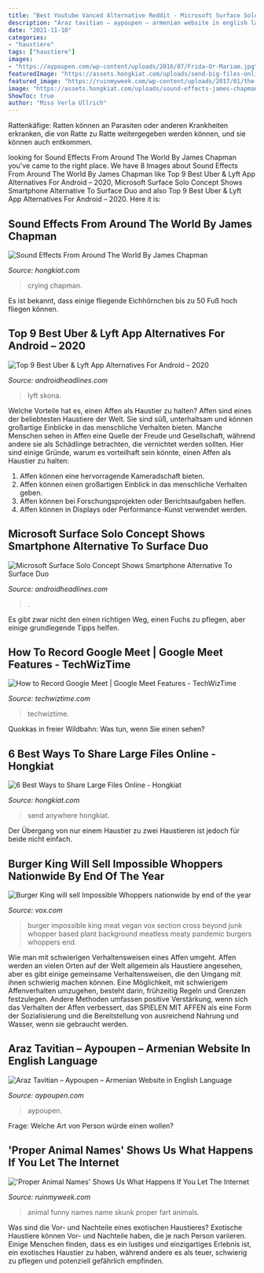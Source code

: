 ```yaml
---
title: "Best Youtube Vanced Alternative Reddit - Microsoft Surface Solo Concept Shows Smartphone Alternative To Surface Duo"
description: "Araz tavitian – aypoupen – armenian website in english language"
date: "2021-11-10"
categories:
- "haustiere"
tags: ["haustiere"]
images:
- "https://aypoupen.com/wp-content/uploads/2016/07/Frida-Or-Mariam.jpg"
featuredImage: "https://assets.hongkiat.com/uploads/send-big-files-online/04-send-anywhere.jpg"
featured_image: "https://ruinmyweek.com/wp-content/uploads/2017/01/the-best-funny-pictures-of-proper-animal-names-fart-squirrel-skunk-hp.png"
image: "https://assets.hongkiat.com/uploads/sound-effects-james-chapman/crying.jpg"
ShowToc: true
author: "Miss Verla Ullrich"
---
```



Rattenkäfige: Ratten können an Parasiten oder anderen Krankheiten erkranken, die von Ratte zu Ratte weitergegeben werden können, und sie können auch entkommen.

	

		
looking for Sound Effects From Around The World By James Chapman you've came to the right place. We have 8 Images about Sound Effects From Around The World By James Chapman like Top 9 Best Uber &amp; Lyft App Alternatives For Android – 2020, Microsoft Surface Solo Concept Shows Smartphone Alternative To Surface Duo and also Top 9 Best Uber &amp; Lyft App Alternatives For Android – 2020. Here it is:
		
    
## Sound Effects From Around The World By James Chapman

<img loading=lazy src="https://assets.hongkiat.com/uploads/sound-effects-james-chapman/crying.jpg" onerror="this.onerror=null;this.src='https://tse3.mm.bing.net/th?id=OIP.VPAXVYwhVkP2HcLgzqNKmwHaJc&amp;pid=15.1';" alt="Sound Effects From Around The World By James Chapman">

_Source: hongkiat.com_

>crying chapman. 

	

Es ist bekannt, dass einige fliegende Eichhörnchen bis zu 50 Fuß hoch fliegen können.

    
## Top 9 Best Uber &amp; Lyft App Alternatives For Android – 2020

<img loading=lazy src="https://www.androidheadlines.com/wp-content/uploads/2020/08/Bolt-app-image-grid.jpg" onerror="this.onerror=null;this.src='https://tse3.mm.bing.net/th?id=OIP.yK1EJdIdNBcCXdfMDBzloQHaEK&amp;pid=15.1';" alt="Top 9 Best Uber &amp; Lyft App Alternatives For Android – 2020">

_Source: androidheadlines.com_

>lyft skona. 

	

Welche Vorteile hat es, einen Affen als Haustier zu halten?
Affen sind eines der beliebtesten Haustiere der Welt. Sie sind süß, unterhaltsam und können großartige Einblicke in das menschliche Verhalten bieten. Manche Menschen sehen in Affen eine Quelle der Freude und Gesellschaft, während andere sie als Schädlinge betrachten, die vernichtet werden sollten. Hier sind einige Gründe, warum es vorteilhaft sein könnte, einen Affen als Haustier zu halten:
1) Affen können eine hervorragende Kameradschaft bieten.
2) Affen können einen großartigen Einblick in das menschliche Verhalten geben.
3) Affen können bei Forschungsprojekten oder Berichtsaufgaben helfen.
4) Affen können in Displays oder Performance-Kunst verwendet werden.

    
## Microsoft Surface Solo Concept Shows Smartphone Alternative To Surface Duo

<img loading=lazy src="https://www.androidheadlines.com/wp-content/uploads/2020/09/Microsoft-Surface-Solo-concept-1-1420x832.jpeg" onerror="this.onerror=null;this.src='https://tse2.mm.bing.net/th?id=OIP.vbUvIkMiUCMatIx2x6PyiQHaEV&amp;pid=15.1';" alt="Microsoft Surface Solo Concept Shows Smartphone Alternative To Surface Duo">

_Source: androidheadlines.com_

>. 

	

Es gibt zwar nicht den einen richtigen Weg, einen Fuchs zu pflegen, aber einige grundlegende Tipps helfen.

    
## How To Record Google Meet | Google Meet Features - TechWizTime

<img loading=lazy src="https://techwiztime.com/wp-content/uploads/2021/04/How-to-Record-Google-Meet-Google-Meet-Features.jpg" onerror="this.onerror=null;this.src='https://tse2.mm.bing.net/th?id=OIP.2ctGnaYqWMYhuzW9NT0HCQHaEK&amp;pid=15.1';" alt="How to Record Google Meet | Google Meet Features - TechWizTime">

_Source: techwiztime.com_

>techwiztime. 

	

Quokkas in freier Wildbahn: Was tun, wenn Sie einen sehen?

    
## 6 Best Ways To Share Large Files Online - Hongkiat

<img loading=lazy src="https://assets.hongkiat.com/uploads/send-big-files-online/04-send-anywhere.jpg" onerror="this.onerror=null;this.src='https://tse1.mm.bing.net/th?id=OIP.SzXxEYM1NTwBivjKwBYjAwEsCN&amp;pid=15.1';" alt="6 Best Ways to Share Large Files Online - Hongkiat">

_Source: hongkiat.com_

>send anywhere hongkiat. 

	

Der Übergang von nur einem Haustier zu zwei Haustieren ist jedoch für beide nicht einfach.

    
## Burger King Will Sell Impossible Whoppers Nationwide By End Of The Year

<img loading=lazy src="https://cdn.vox-cdn.com/thumbor/OQE_p9cSP04HlZHaFsaOHFdi4R8=/0x0:1920x1080/1200x800/filters:focal(807x387:1113x693)/cdn.vox-cdn.com/uploads/chorus_image/image/63692673/2_burg.0.jpg" onerror="this.onerror=null;this.src='https://tse1.mm.bing.net/th?id=OIP.GOXfCLiA2CuXsw-PTsyUVwHaE8&amp;pid=15.1';" alt="Burger King will sell Impossible Whoppers nationwide by end of the year">

_Source: vox.com_

>burger impossible king meat vegan vox section cross beyond junk whopper based plant background meatless meaty pandemic burgers whoppers end. 

	

Wie man mit schwierigen Verhaltensweisen eines Affen umgeht.
Affen werden an vielen Orten auf der Welt allgemein als Haustiere angesehen, aber es gibt einige gemeinsame Verhaltensweisen, die den Umgang mit ihnen schwierig machen können. Eine Möglichkeit, mit schwierigem Affenverhalten umzugehen, besteht darin, frühzeitig Regeln und Grenzen festzulegen. Andere Methoden umfassen positive Verstärkung, wenn sich das Verhalten der Affen verbessert, das SPIELEN MIT AFFEN als eine Form der Sozialisierung und die Bereitstellung von ausreichend Nahrung und Wasser, wenn sie gebraucht werden.

    
## Araz Tavitian – Aypoupen – Armenian Website In English Language

<img loading=lazy src="https://aypoupen.com/wp-content/uploads/2016/07/Frida-Or-Mariam.jpg" onerror="this.onerror=null;this.src='https://tse4.mm.bing.net/th?id=OIP.Q7VN6HcBIB4021cQx8C2dAHaDf&amp;pid=15.1';" alt="Araz Tavitian – Aypoupen – Armenian Website in English Language">

_Source: aypoupen.com_

>aypoupen. 

	

Frage: Welche Art von Person würde einen wollen?

    
## &#039;Proper Animal Names&#039; Shows Us What Happens If You Let The Internet

<img loading=lazy src="https://ruinmyweek.com/wp-content/uploads/2017/01/the-best-funny-pictures-of-proper-animal-names-fart-squirrel-skunk-hp.png" onerror="this.onerror=null;this.src='https://tse3.mm.bing.net/th?id=OIP.0FRuXXEhDQ4jhNhbjMm-3wHaGA&amp;pid=15.1';" alt="&#039;Proper Animal Names&#039; Shows Us What Happens If You Let The Internet">

_Source: ruinmyweek.com_

>animal funny names name skunk proper fart animals. 

	

Was sind die Vor- und Nachteile eines exotischen Haustieres?
Exotische Haustiere können Vor- und Nachteile haben, die je nach Person variieren. Einige Menschen finden, dass es ein lustiges und einzigartiges Erlebnis ist, ein exotisches Haustier zu haben, während andere es als teuer, schwierig zu pflegen und potenziell gefährlich empfinden.

